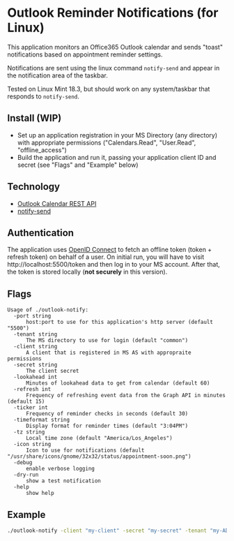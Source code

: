 # Outlook Reminder Notifications (for Linux)

This application monitors an Office365 Outlook calendar and sends "toast" notifications based on appointment reminder settings.

Notifications are sent using the linux command `notify-send` and appear in the notification area of the taskbar.

Tested on Linux Mint 18.3, but should work on any system/taskbar that responds to `notify-send`.

## Install (WIP)

* Set up an application registration in your MS Directory (any directory) with appropriate permissions ("Calendars.Read", "User.Read", "offline_access")
* Build the application and run it, passing your application client ID and secret (see "Flags" and "Example" below)

## Technology

* [Outlook Calendar REST API](https://msdn.microsoft.com/en-us/office/office365/api/calendar-rest-operations)
* [notify-send](https://ss64.com/bash/notify-send.html)

## Authentication

The application uses [OpenID Connect](https://openid.net/connect/) to fetch an offline token (token + refresh token) on behalf of a user. On initial run, you will have to visit http://localhost:5500/token and then log in to your MS account. After that, the token is stored locally (**not securely** in this version).

## Flags

```text
Usage of ./outlook-notify:
  -port string
      host:port to use for this application's http server (default "5500")
  -tenant string
      The MS directory to use for login (default "common")
  -client string
      A client that is registered in MS AS with appropraite permissions
  -secret string
      The client secret
  -lookahead int
      Minutes of lookahead data to get from calendar (default 60)
  -refresh int
      Frequency of refreshing event data from the Graph API in minutes (default 15)
  -ticker int
      Frequency of reminder checks in seconds (default 30)
  -timeformat string
      Display format for reminder times (default "3:04PM")
  -tz string
      Local time zone (default "America/Los_Angeles")
  -icon string
      Icon to use for notifications (default "/usr/share/icons/gnome/32x32/status/appointment-soon.png")
  -debug
      enable verbose logging
  -dry-run
      show a test notification
  -help
      show help
```

## Example

```bash
./outlook-notify -client "my-client" -secret "my-secret" -tenant "my-AD-tenant" -debug
```
